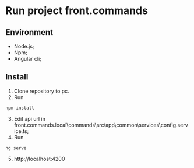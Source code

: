 # Run project front.commands

## Environment
- Node.js;
- Npm;
- Angular cli;

## Install
1. Clone repository to pc.
2. Run
```
npm install
```
3. Edit api url in front.commands.local\commands\src\app\common\services\config.service.ts;
4. Run
```
ng serve
```
5. http://localhost:4200
